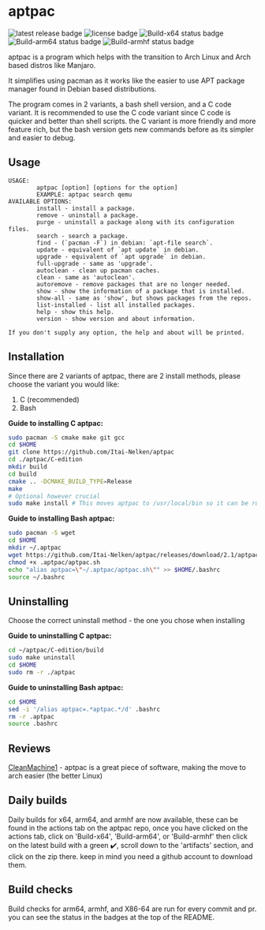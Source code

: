 # aptpac

![latest release badge](https://img.shields.io/github/v/release/Itai-Nelken/aptpac?include_prereleases&style=flat-square) ![license badge](https://img.shields.io/github/license/Itai-Nelken/aptpac?style=flat-square) ![Build-x64 status badge](https://img.shields.io/github/workflow/status/Itai-Nelken/aptpac/Build-x64?label=Build%20x64&style=flat-square) ![Build-arm64 status badge](https://img.shields.io/github/workflow/status/Itai-Nelken/aptpac/Build-arm64?label=Build%20arm64&style=flat-square) ![Build-armhf status badge](https://img.shields.io/github/workflow/status/Itai-Nelken/aptpac/Build-armhf?label=Build%20armhf&style=flat-square)


aptpac is a program which helps with the transition to Arch Linux and Arch based distros like Manjaro.

It simplifies using pacman as it works like the easier to use APT package manager found in Debian based distributions.

The program comes in 2 variants, a bash shell version, and a C code variant.
It is recommended to use the C code variant since C code is quicker and better than shell scripts. the C variant is more friendly and more feature rich, but the bash version gets new commands before as its simpler and easier to debug.

## Usage

```
USAGE:
        aptpac [option] [options for the option]
        EXAMPLE: aptpac search qemu
AVAILABLE OPTIONS:
        install - install a package.
        remove - uninstall a package.
        purge - uninstall a package along with its configuration files.
        search - search a package.
        find - (`pacman -F`) in debian: `apt-file search`.
        update - equivalent of `apt update` in debian.
        upgrade - equivalent of `apt upgrade` in debian.
        full-upgrade - same as 'upgrade'.
        autoclean - clean up pacman caches.
        clean - same as 'autoclean'.
        autoremove - remove packages that are no longer needed.
        show - show the information of a package that is installed.
        show-all - same as 'show', but shows packages from the repos.
        list-installed - list all installed packages.
        help - show this help.
        version - show version and about information.
 
If you don't supply any option, the help and about will be printed.
```

## Installation

Since there are 2 variants of aptpac, there are 2 install methods, please choose the variant you would like:

1) C (recommended)
2) Bash

**Guide to installing C aptpac:**

``` bash
sudo pacman -S cmake make git gcc
cd $HOME
git clone https://github.com/Itai-Nelken/aptpac
cd ./aptpac/C-edition
mkdir build
cd build 
cmake .. -DCMAKE_BUILD_TYPE=Release
make
# Optional however crucial
sudo make install # This moves aptpac to /usr/local/bin so it can be run easily
```

**Guide to installing Bash aptpac:**

``` bash
sudo pacman -S wget
cd $HOME
mkdir ~/.aptpac
wget https://github.com/Itai-Nelken/aptpac/releases/download/2.1/aptpac.sh -O ~/.aptpac/aptpac.sh
chmod +x .aptpac/aptpac.sh
echo "alias aptpac=\"~/.aptpac/aptpac.sh\"" >> $HOME/.bashrc
source ~/.bashrc
```

## Uninstalling

Choose the correct uninstall method - the one you chose when installing

**Guide to uninstalling C aptpac:**

``` bash
cd ~/aptpac/C-edition/build
sudo make uninstall
cd $HOME
sudo rm -r ./aptpac
```

**Guide to uninstalling Bash aptpac:**

``` bash
cd $HOME
sed -i '/alias aptpac=.*aptpac.*/d' .bashrc
rm -r .aptpac
source .bashrc
```

## Reviews

<a href="https://github.com/CleanMachine1" target="_blank">CleanMachine1</a> - aptpac is a great piece of software, making the move to arch easier (the better Linux)

## Daily builds

Daily builds for x64, arm64, and armhf are now available, these can be found in the actions tab on the aptpac repo, once you have clicked on the actions tab, click on 'Build-x64', 'Build-arm64', or 'Build-armhf' then
click on the latest build with a green ✔️, scroll down to the 'artifacts' section, and click on the zip there.
keep in mind you need a github account to download them.

## Build checks

Build checks for arm64, armhf, and X86-64 are run for every commit and pr. you can see the status in the badges at the top of the README.
